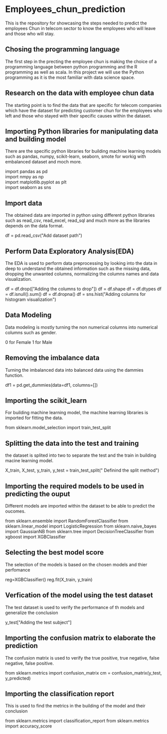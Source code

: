 # Employees_chun_prediction
This is the repository for showcasing the steps needed to predict the employees Chun in telecom sector to know the employees who will leave and those who will stay.

## Chosing the programming language
The first step in the precting the employee chun is making the choice of a programming language between python programming and the R programming as well as scala. In this project we will use the Python programming as it is the most familiar with data science space.

## Research on the data with employee chun data
The starting point is to find the data that are specific for telecom companies which have the dataset for predicting customer chun for the employees who left and those who stayed with their specific causes within the dataset.

## Importing Python libraries for manipulating data and building model
There are the specific python libraries for building machine learning models such as pandas, numpy, scikit-learn, seaborn, smote for workig with embalanced dataset and moch more.

import pandas as pd  
import nmpy as np  
import matplotlib.pyplot as plt  
import seaborn as sns  

## Import data
 The obtained data are imported in python using different python libraries such as read_csv, read_excel, read_sql and much more as the libraries depends on the data format.

 df = pd.read_csv("Add dataset path")

 ## Perform Data Exploratory Analysis(EDA)
 The EDA is used to perform data preprocessing by looking into the data in deep to understand the obtained information such as the missing data, dropping the unwanted columns, normalizing the columns names and data visualization.

 df = df.drop(["Adding the columns to drop"])
df = df.shape
df = df.dtypes
df = df.isnull().sum()
df = df.dropna()
df = sns.hist("Adding columns for histogram visualization")

## Data Modeling
Data modeling is mostly turning the non numerical columns into numerical columns such as gender.

0 for Female
1 for Male

## Removing the imbalance data
Turning the imbalanced data into balanced data using the dammies function.

df1 = pd.get_dummies(data=df1, columns=[])

## Importing the scikit_learn
For building machine learning model, the machine learning libraries is imported for fitting the data.

from sklearn.model_selection import train_test_split

## Splitting the data into the test and training
the dataset is splited into two to separate the test and the train in building macine learning model.

X_train, X_test, y_train, y_test = train_test_split(" Definind the split method")

## Importing the required models to be used in predicting the ouput 
Different models are imported within the dataset to be able to predict the oucomes.

from sklearn.ensemble import RandomForestClassifier
from sklearn.linear_model import LogisticRegression
from sklearn.naive_bayes import GaussianNB
from sklearn.tree import DecisionTreeClassifier
from xgboost import XGBClassifier

## Selecting the best model score
The selection of the models is based on the chosen models and thier perfomance

reg=XGBClassifier()
reg.fit(X_train, y_train)

## Verfication of the model using the test dataset
The test dataset is used to verify the performance of th models and generalize the conclusion

y_test["Adding the test subject"]

## Importing the confusion matrix to elaborate the prediction
The confusion matrix is used to verify the true positive, true negative, false negative, false positive.

from sklearn.metrics import confusion_matrix
cm = confusion_matrix(y_test, y_predicted)

## Importing the classification report
This is used to find the metrics in the building of the model and their conclusion

from sklearn.metrics import classification_report
from sklearn.metrics import accuracy_score
